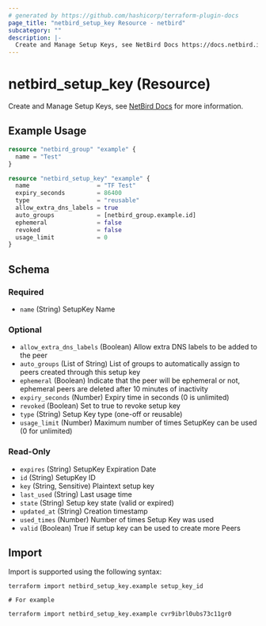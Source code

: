 ```yaml
---
# generated by https://github.com/hashicorp/terraform-plugin-docs
page_title: "netbird_setup_key Resource - netbird"
subcategory: ""
description: |-
  Create and Manage Setup Keys, see NetBird Docs https://docs.netbird.io/how-to/register-machines-using-setup-keys for more information.
---
```


# netbird_setup_key (Resource)

Create and Manage Setup Keys, see [NetBird Docs](https://docs.netbird.io/how-to/register-machines-using-setup-keys) for more information.

## Example Usage

```terraform
resource "netbird_group" "example" {
  name = "Test"
}

resource "netbird_setup_key" "example" {
  name                   = "TF Test"
  expiry_seconds         = 86400
  type                   = "reusable"
  allow_extra_dns_labels = true
  auto_groups            = [netbird_group.example.id]
  ephemeral              = false
  revoked                = false
  usage_limit            = 0
}
```

<!-- schema generated by tfplugindocs -->
## Schema

### Required

- `name` (String) SetupKey Name

### Optional

- `allow_extra_dns_labels` (Boolean) Allow extra DNS labels to be added to the peer
- `auto_groups` (List of String) List of groups to automatically assign to peers created through this setup key
- `ephemeral` (Boolean) Indicate that the peer will be ephemeral or not, ephemeral peers are deleted after 10 minutes of inactivity
- `expiry_seconds` (Number) Expiry time in seconds (0 is unlimited)
- `revoked` (Boolean) Set to true to revoke setup key
- `type` (String) Setup Key type (one-off or reusable)
- `usage_limit` (Number) Maximum number of times SetupKey can be used (0 for unlimited)

### Read-Only

- `expires` (String) SetupKey Expiration Date
- `id` (String) SetupKey ID
- `key` (String, Sensitive) Plaintext setup key
- `last_used` (String) Last usage time
- `state` (String) Setup key state (valid or expired)
- `updated_at` (String) Creation timestamp
- `used_times` (Number) Number of times Setup Key was used
- `valid` (Boolean) True if setup key can be used to create more Peers

## Import

Import is supported using the following syntax:

```shell
terraform import netbird_setup_key.example setup_key_id

# For example

terraform import netbird_setup_key.example cvr9ibrl0ubs73c11gr0
```
